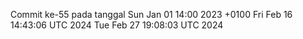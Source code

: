 Commit ke-55 pada tanggal Sun Jan 01 14:00 2023 +0100
Fri Feb 16 14:43:06 UTC 2024
Tue Feb 27 19:08:03 UTC 2024
